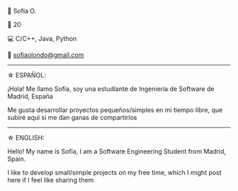 👤 Sofia O.

📆 20 

💻 C/C++, Java, Python

📩 sofiaolondo@gmail.com

--------------------------
☆ ESPAÑOL:

¡Hola! Me llamo Sofía, soy una estudiante de Ingeniería de Software de Madrid, España

Me gusta desarrollar proyectos pequeños/simples en mi tiempo libre, que subiré aquí si me dan ganas de compartirlos

--------------------------
☆ ENGLISH:

Hello! My name is Sofia, I am a Software Engineering Student from Madrid, Spain.

I like to develop small/simple projects on my free time, which I might post here if I feel like sharing them

<!--- - 👋 Hi, I’m @s-ol-jun
- 👀 I’m interested in ...
- 🌱 I’m currently learning ...
- 💞️ I’m looking to collaborate on ...
- 📫 How to reach me ...
- 😄 Pronouns: ...
- ⚡ Fun fact: ... 

s-ol-jun/s-ol-jun is a ✨ special ✨ repository because its `README.md` (this file) appears on your GitHub profile.
You can click the Preview link to take a look at your changes.
--->
